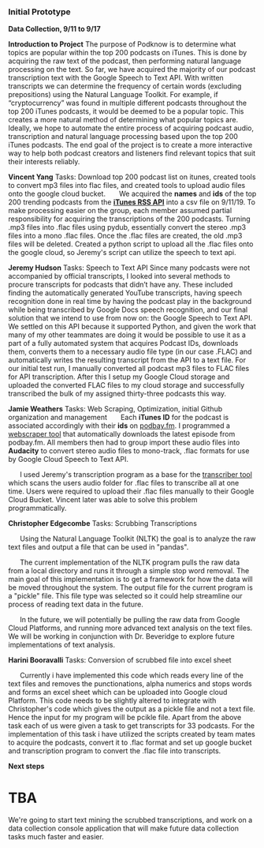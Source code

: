 ### Initial Prototype
 **Data Collection, 9/11 to 9/17**

**Introduction to Project**
The purpose of Podknow is to determine what topics are popular within the top 200 podcasts on iTunes. This is done by acquiring the raw text of the podcast, then performing natural language processing on the text. So far, we have acquired the majority of our podcast transcription text with the Google Speech to Text API. With written transcripts we can determine the frequency of certain words (excluding prepositions) using the Natural Language Toolkit.
For example, if “cryptocurrency” was found in multiple different podcasts throughout the top 200 iTunes podcasts, it would be deemed to be a popular topic. This creates a more natural method of determining what popular topics are. Ideally, we hope to automate the entire process of acquiring podcast audio, transcription and natural language processing based upon the top 200 iTunes podcasts. The end goal of the project is to create a more interactive way to help both podcast creators and listeners find relevant topics that suit their interests reliably.


**Vincent Yang**
Tasks: Download top 200 podcast list on itunes, created tools to convert mp3 files into flac files, and created tools to upload audio files onto the google cloud bucket.
 &nbsp;&nbsp;&nbsp;&nbsp;&nbsp;&nbsp;We acquired the **names** and **ids** of the top 200 trending podcasts from the [**iTunes RSS API**](https://rss.itunes.apple.com/en-us) into a csv file on 9/11/19. To make processing easier on the group, each member assumed partial responsibility for acquiring the transcriptions of the 200 podcasts.
 Turning .mp3 files into .flac files using pydub, essentially convert the stereo .mp3 files into a mono .flac files. Once the .flac files are created, the old .mp3 files will be deleted.
 Created a python script to upload all the .flac files onto the google cloud, so Jeremy's script can utilize the speech to text api.

**Jeremy Hudson**
Tasks: Speech to Text API
Since many podcasts were not accompanied by official transcripts, I looked into several methods to procure transcripts for podcasts that didn’t have any. These included finding the automatically generated YouTube transcripts, having speech recognition done in real time by having the podcast play in the background while being transcribed by Google Docs speech recognition, and our final solution that we intend to use from now on: the Google Speech to Text API. We settled on this API because it supported Python, and given the work that many of my other teammates are doing it would be possible to use it as a part of a fully automated system that acquires Podcast IDs, downloads them, converts them to a necessary audio file type (in our case .FLAC) and automatically writes the resulting transcript from the API to a text file. For our initial test run, I manually converted all podcast mp3 files to FLAC files for API transcription. After this I setup my Google Cloud storage and uploaded the converted FLAC files to my cloud storage and successfully transcribed the bulk of my assigned thirty-three podcasts this way.

**Jamie Weathers**
Tasks: Web Scraping, Optimization, initial Github organization and management
 &nbsp;&nbsp;&nbsp;&nbsp;&nbsp;&nbsp;Each **iTunes ID** for the podcast is associated accordingly with their **ids** on [podbay.fm](https://www.podbay.fm). I programmed a [webscraper tool](https://github.com/UNCG-CSE/Podknow/blob/master/src/scripts/webscrapers/podbay_webscraper.py) that automatically downloads the latest episode from podbay.fm. All members then had to group import these audio files into **Audacity** to convert stereo audio files to mono-track, .flac formats for use by Google Cloud Speech to Text API.

  &nbsp;&nbsp;&nbsp;&nbsp;&nbsp;&nbsp;I used Jeremy's transcription program as a base for the [transcriber tool](https://github.com/UNCG-CSE/Podknow/blob/master/src/scripts/transcriber.py) which scans the users audio folder for .flac files to transcribe all at one time. Users were required to upload their .flac files manually to their Google Cloud Bucket. Vincent later was able to solve this problem programmatically.

**Christopher Edgecombe**
Tasks: Scrubbing Transcriptions

&nbsp;&nbsp;&nbsp;&nbsp;&nbsp;&nbsp;Using the Natural Language Toolkit (NLTK) the goal is to analyze the raw text files and output a file that can be used in "pandas".

&nbsp;&nbsp;&nbsp;&nbsp;&nbsp;&nbsp;The current implementation of the NLTK program pulls the raw data from a local directory and runs it through a simple stop word removal. The main goal of this implementation is to get a framework for how the data will be moved throughout the system. The output file for the current program is a "pickle" file. This file type was selected so it could help streamline our process of reading text data in the future.

&nbsp;&nbsp;&nbsp;&nbsp;&nbsp;&nbsp;In the future, we will potentially be pulling the raw data from Google Cloud Platforms, and running more advanced text analysis on the text files. We will be working in conjunction with Dr. Beveridge to explore future implementations of text analysis.

**Harini Booravalli**
Tasks: Conversion of scrubbed file into excel sheet

&nbsp;&nbsp;&nbsp;&nbsp;&nbsp;&nbsp;Currently i have implemented this code which reads every line of the text files and removes the punctionations, alpha numerics and stops words and forms an excel sheet which can be uploaded into Google cloud Platform. 
This code needs to be slightly altered to integrate with Christopher's code  which gives the output as a pickle file and not a text file. Hence the input for my program  will be pcikle file.
Apart from the above task  each of us  were given a task to  get transcripts for 33 podcasts. For  the implementation of this task i have utilized the scripts created by team mates to acquire the podcasts, convert it to .flac format and set up google bucket and transcription program to convert the .flac file into transcripts. 


 **Next steps**

TBA
=======
We're going to start text mining the scrubbed transcriptions, and work on a data collection console application that will make future data collection tasks much faster and easier.

